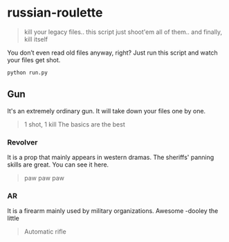 # russian-roulette

> kill your legacy files..
> this script just shoot'em all of them.. 
> and finally, kill itself

You don’t even read old files anyway, right?
Just run this script
and watch your files get shot.

```bash
python run.py
```

## Gun

It's an extremely ordinary gun.
It will take down your files one by one.

> 1 shot, 1 kill
> The basics are the best

### Revolver

It is a prop that mainly appears in western dramas.
The sheriffs' panning skills are great.
You can see it here.

> paw paw paw

### AR

It is a firearm mainly used by military organizations.
Awesome -dooley the little

> Automatic rifle